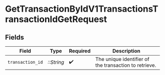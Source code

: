 # GetTransactionByIdV1TransactionsTransactionIdGetRequest


## Fields

| Field                                                 | Type                                                  | Required                                              | Description                                           |
| ----------------------------------------------------- | ----------------------------------------------------- | ----------------------------------------------------- | ----------------------------------------------------- |
| `transaction_id`                                      | *::String*                                            | :heavy_check_mark:                                    | The unique identifier of the transaction to retrieve. |